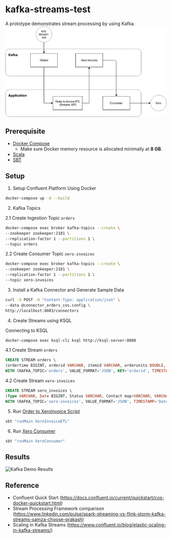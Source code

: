 # kafka-streams-test
A prototype demonstrates stream processing by using Kafka.
![Architecture](architecture.jpg)

## Prerequisite
* [Docker Compose](https://docs.docker.com/compose/install/)
  * Make sure Docker memory resource is allocated minimally at **8 GB**.
* [Scala](https://www.scala-lang.org/download/)
* [SBT](https://www.scala-sbt.org/download.html)

## Setup
1. Setup Confluent Platform Using Docker
```bash
docker-compose up -d --build
```
2. Kafka Topics

 2.1 Create Ingestion Topic `orders`
```bash
docker-compose exec broker kafka-topics --create \
--zookeeper zookeeper:2181 \
--replication-factor 1 --partitions 1 \
--topic orders
```

 2.2 Create Consumer Topic `xero-invoices`
```bash
docker-compose exec broker kafka-topics --create \
--zookeeper zookeeper:2181 \
--replication-factor 1 --partitions 1 \
--topic xero-invoices
```

3. Install a Kafka Connector and Generate Sample Data
```bash
curl -X POST -H "Content-Type: application/json" \
--data @connector_orders_cos.config \
http://localhost:8083/connectors
```

4. Create Streams using KSQL

 Connecting to KSQL
```bash
docker-compose exec ksql-cli ksql http://ksql-server:8088
```

 4.1 Create Stream `orders`
```sql
CREATE STREAM orders \
(ordertime BIGINT, orderid VARCHAR, itemid VARCHAR, orderunits DOUBLE, address map<VARCHAR, VARCHAR>) \
WITH (KAFKA_TOPIC='orders', VALUE_FORMAT='JSON', KEY='orderid', TIMESTAMP='ordertime');
```

 4.2 Create Stream `xero-invoices`
 ```sql
CREATE STREAM xero_invoices \
(Type VARCHAR, Date BIGINT, Status VARCHAR, Contact map<VARCHAR, VARCHAR>, LineItems array<map<VARCHAR, VARCHAR>>) \
WITH (KAFKA_TOPIC='xero-invoices', VALUE_FORMAT='JSON', TIMESTAMP='Date');
```

5. Run [Order to XeroInvoice Script ](src/main/scala/XeroInvoiceETL.scala)
```bash
sbt "runMain XeroInvoiceETL"
```

6. Run [Xero Consumer](src/main/scala/XeroConsumer.scala)
```bash
sbt "runMain XeroConsumer"
```

## Results
![Kafka Demo Results](kafka-demo.gif)

## Reference
* Confluent Quick Start (https://docs.confluent.io/current/quickstart/cos-docker-quickstart.html)
* Stream Processing Framework comparison (https://www.linkedin.com/pulse/spark-streaming-vs-flink-storm-kafka-streams-samza-choose-prakash)
* Scaling in Kafka Streams (https://www.confluent.io/blog/elastic-scaling-in-kafka-streams/)
